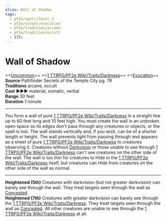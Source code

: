 ```yaml
---
alias: Wall of Shadow 
tags:
  - pf2e/spell/level_3
  - pf2e/school/evocation
  - pf2e/tradition/arcane
  - pf2e/tradition/occult
  - 172:
---
```


# Wall of Shadow

==[Uncommon](Uncommon.md)== ==[1 TTRPG/PF2e Wiki/Traits/Darkness](1%20TTRPG/PF2e%20Wiki/Traits/Darkness)== ==[Evocation](Evocation.md)==  
__Source__ Pathfinder Secrets of the Temple City pg. 78  
**Traditions** arcane, occult  
**Cast** ►►► material, somatic, verbal  
**Range** 30 feet  
**Duration** 1 minute

---

You form a wall of pure [1 TTRPG/PF2e Wiki/Traits/Darkness](1%20TTRPG/PF2e%20Wiki/Traits/Darkness) in a straight line up to 60 feet long and 10 feet high. You must create the wall in an unbroken open space so its edges don't pass through any creatures or objects, or the spell is lost. The wall stands vertically and, if you wish, can be of a shorter length or height. The wall prevents light from passing through and appears as a sheet of pure [1 TTRPG/PF2e Wiki/Traits/Darkness](1%20TTRPG/PF2e%20Wiki/Traits/Darkness) to creatures observing it. Creatures without [Darkvision](1%20TTRPG/PF2e%20Wiki/Bestiary/Abilities/Darkvision) or those unable to see through [1 TTRPG/PF2e Wiki/Traits/Darkness](1%20TTRPG/PF2e%20Wiki/Traits/Darkness) can't see creatures on the other side of the wall. The wall is too thin for creatures to Hide in the [1 TTRPG/PF2e Wiki/Traits/Darkness](1%20TTRPG/PF2e%20Wiki/Traits/Darkness) itself, but creatures can Hide from creatures on the other side of the wall as normal.

<hr>

**Heightened (5th)** Creatures with darkvision (but not greater darkvision) can barely see through the wall. They treat targets seen through the wall as [Concealed](Concealed.md).  
**Heightened (7th)** Creatures with greater darkvision can barely see through the [1 TTRPG/PF2e Wiki/Traits/Darkness](1%20TTRPG/PF2e%20Wiki/Traits/Darkness). They treat targets seen through the wall as [Concealed](Concealed.md). All other creatures are unable to see through the [1 TTRPG/PF2e Wiki/Traits/Darkness](1%20TTRPG/PF2e%20Wiki/Traits/Darkness) at all.
